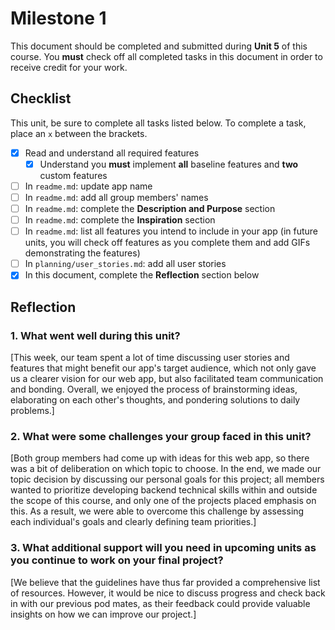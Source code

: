 # Milestone 1

This document should be completed and submitted during **Unit 5** of this course. You **must** check off all completed tasks in this document in order to receive credit for your work.

## Checklist

This unit, be sure to complete all tasks listed below. To complete a task, place an `x` between the brackets.

- [x] Read and understand all required features
  - [x] Understand you **must** implement **all** baseline features and **two** custom features
- [ ] In `readme.md`: update app name
- [ ] In `readme.md`: add all group members' names
- [ ] In `readme.md`: complete the **Description and Purpose** section
- [ ] In `readme.md`: complete the **Inspiration** section
- [ ] In `readme.md`: list all features you intend to include in your app (in future units, you will check off features as you complete them and add GIFs demonstrating the features)
- [ ] In `planning/user_stories.md`: add all user stories
- [x] In this document, complete the **Reflection** section below

## Reflection

### 1. What went well during this unit?

[This week, our team spent a lot of time discussing user stories and features that might benefit our app's target audience, which not only gave us a clearer vision for our web app, but also facilitated team communication and bonding. Overall, we enjoyed the process of brainstorming ideas, elaborating on each other's thoughts, and pondering solutions to daily problems.]

### 2. What were some challenges your group faced in this unit?

[Both group members had come up with ideas for this web app, so there was a bit of deliberation on which topic to choose. In the end, we made our topic decision by discussing our personal goals for this project; all members wanted to prioritize developing backend technical skills within and outside the scope of this course, and only one of the projects placed emphasis on this. As a result, we were able to overcome this challenge by assessing each individual's goals and clearly defining team priorities.]

### 3. What additional support will you need in upcoming units as you continue to work on your final project?

[We believe that the guidelines have thus far provided a comprehensive list of resources. However, it would be nice to discuss progress and check back in with our previous pod mates, as their feedback could provide valuable insights on how we can improve our project.]
